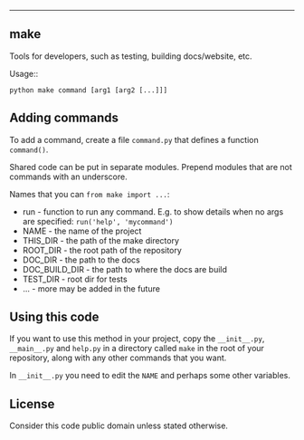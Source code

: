 ----
make
----

Tools for developers, such as testing, building docs/website, etc.

Usage::
    
    python make command [arg1 [arg2 [...]]]

Adding commands
---------------

To add a command, create a file `command.py` that defines a function
`command()`.

Shared code can be put in separate modules. Prepend modules that are
not commands with an underscore.

Names that you can `from make import ...`:

* run - function to run any command. E.g. to show details when no args
  are specified: `run('help', 'mycommand')`
* NAME - the name of the project
* THIS_DIR - the path of the make directory
* ROOT_DIR - the root path of the repository
* DOC_DIR - the path to the docs
* DOC_BUILD_DIR - the path to where the docs are build
* TEST_DIR - root dir for tests
* ... - more may be added in the future


Using this code
---------------

If you want to use this method in your project, copy the `__init__.py`,
`__main__.py` and `help.py` in a directory called `make` in the root
of your repository, along with any other commands that you want.

In `__init__.py` you need to edit the `NAME` and perhaps some other
variables.

License
-------

Consider this code public domain unless stated otherwise.
